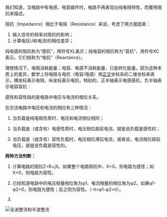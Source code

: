我们知道，当电路中有电感、电容器件时，电路不再表现出纯电阻特性，而要用阻抗来描述。

阻抗（Impedance）相比于电阻（Resistance）来说，考虑了两方面因素：

1. 输入信号的频率对阻抗的影响；
2. 计算电压U和电流I的相位差异；

纯电感的阻抗称为“感抗”，用符号XL表示；纯电容的阻抗称为“容抗”，用符号XC表示。它们统称为“电抗”（Reactance）。

理想情况下，电阻消耗能量；电容、电感不消耗能量，只是转化能量。因为这种本质上的差异，数学上将电阻与电抗（电容/电感）用[正交](https://so.csdn.net/so/search?q=%E6%AD%A3%E4%BA%A4&spm=1001.2101.3001.7020)坐标系的二维坐标来表示，横坐标表示电阻，纵坐标表示电抗，特别的，正半轴表示电感感抗，负半轴表示电容容抗：

感性和容性指的是电路中电压与电流的相位关系。

在交流电路中电压和电流的相位有三种情况：

1. 当负载是纯电阻性质时，电压和电流相位相同；

2. 当负载是（或含有）电感性质时，电压相位超前电流，就是说负载是感性的；

3. 当负载是（或含有）容性负载时，电压相位滞后电流，或者说，电流相位超前电压，就是说负载是容性的。

**两种方法判断：**

1. 计算电路的阻抗Z=R+jX。如果整个电路阻抗中，X>0，则电路为感性；如X<0，则电路为容性。

2. 已经知道电路中的电压相量相位角为φ1、电流相量的相位角为φ2。如果φ1-φ2>0，则电路为感性；反之则为容性。（-π<φ1-φ2<π）。

3. 

![全波整流和半波整流](https://www.rohm.com.cn/documents/11413/6687797/ACDC02_1.jpg/dd516053-3c30-2845-8942-f45b62004778?t=1599042511030)
